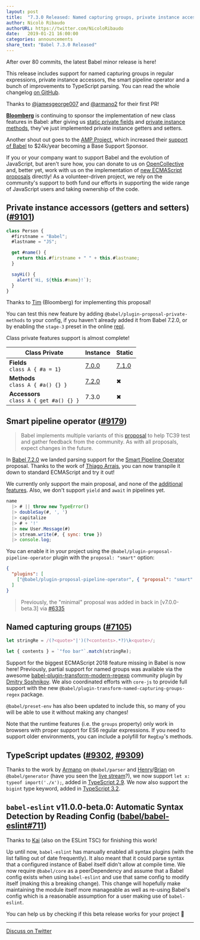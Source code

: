 ```yaml
---
layout: post
title:  "7.3.0 Released: Named capturing groups, private instance accessors and smart pipelines"
author: Nicolò Ribaudo
authorURL: https://twitter.com/NicoloRibaudo
date:   2019-01-21 16:00:00
categories: announcements
share_text: "Babel 7.3.0 Released"
---
```


After over 80 commits, the latest Babel minor release is here!

This release includes support for named capturing groups in regular expressions, private instance accessors, the smart pipeline operator and a bunch of improvements to TypeScript parsing. You can read the whole changelog [on GitHub](https://github.com/babel/babel/releases/tag/v7.3.0).

<!-- truncate -->

Thanks to [@jamesgeorge007](https://github.com/jamesgeorge007) and [@armano2](https://github.com/armano2) for their first PR!

[**Bloomberg**](https://github.com/bloomberg) is continuing to sponsor the implementation of new class features in Babel: after giving us [static private fields](https://babeljs.io/blog/2018/09/17/7.1.0#private-static-fields-stage-3) and [private instance methods](https://babeljs.io/blog/2018/12/03/7.2.0#private-instance-methods-8654-https-githubcom-babel-babel-pull-8654), they've just implemented private instance getters and setters.

Another shout out goes to the [AMP Project](https://www.ampproject.org), which increased their [support of Babel](https://twitter.com/left_pad/status/1084955653389590533) to $24k/year becoming a Base Support Sponsor.

If you or your company want to support Babel and the evolution of JavaScript, but aren't sure how, you can donate to us on [OpenCollective](https://opencollective.com/babel) and, better yet, work with us on the implementation of [new ECMAScript proposals](https://github.com/babel/proposals) directly! As a volunteer-driven project, we rely on the community's support to both fund our efforts in supporting the wide range of JavaScript users and taking ownership of the code.

## Private instance accessors (getters and setters) ([#9101](https://github.com/babel/babel/pull/9101))

```js title="JavaScript"
class Person {
  #firstname = "Babel";
  #lastname = "JS";

  get #name() {
    return this.#firstname + " " + this.#lastname;
  }

  sayHi() {
    alert(`Hi, ${this.#name}!`);
  }
}
```

Thanks to [Tim](https://github.com/tim-mc) (Bloomberg) for implementing this proposal!

You can test this new feature by adding `@babel/plugin-proposal-private-methods` to your config, if you haven't already added it from Babel 7.2.0, or by enabling the `stage-3` preset in the online [repl](https://babeljs.io/repl/build/main#?code_lz=MYGwhgzhAEAKCmAnCB7AdtA3gKGtAxAGYCWyALmmALbzQC80ARAEJgBG8IjA3LgeBArVaDRgCkAyjz58A5vDIFKNABQBKLHzyIFAV0QYyAC2IQAdEVKDltANRMH946YsChNXngC-MvBDAAngASxOqaeHhgIEhkKgAGIQA00AAkmM7m-DZeAIRxap7QPl5AA&presets=stage-3).

Class private features support is almost complete!

<div style={{margin: "auto",width: "fit-content"}}>

| Class Private  | **Instance** | **Static** |
|----------------|--------------|------------|
| **Fields** <br/> `class A { #a = 1}`    | [7.0.0](https://babeljs.io/blog/2018/08/27/7.0.0#tc39-proposals-https-githubcom-tc39-proposals-support) | [7.1.0](https://babeljs.io/blog/2018/09/17/7.1.0#private-static-fields-stage-3) |
| **Methods** <br/> `class A { #a() {} }`   | [7.2.0](https://babeljs.io/blog/2018/12/03/7.2.0#private-instance-methods-8654-https-githubcom-babel-babel-pull-8654) | ✖ |
| **Accessors** <br/> `class A { get #a() {} }` | 7.3.0 | ✖ |

</div>

## Smart pipeline operator ([#9179](https://github.com/babel/babel/pull/9179))

> Babel implements multiple variants of this [proposal](https://github.com/tc39/proposal-pipeline-operator/wiki#proposal-1-f-sharp-only) to help TC39 test and gather feedback from the community. As with all proposals, expect changes in the future.

In [Babel 7.2.0](https://babeljs.io/blog/2018/12/03/7.2.0#smart-pipeline-operator-parsing-8289-https-githubcom-babel-babel-pull-8289) we landed parsing support for the [Smart Pipeline Operator](https://github.com/js-choi/proposal-smart-pipelines/) proposal. Thanks to the work of [Thiago Arrais](https://github.com/thiagoarrais), you can now transpile it down to standard ECMAScript and try it out!

We currently only support the main proposal, and none of the [additional features](https://github.com/js-choi/proposal-smart-pipelines#additional-features). Also, we don't support `yield` and `await` in pipelines yet.

```js title="JavaScript"
name
  |> # || throw new TypeError()
  |> doubleSay(#, ', ')
  |> capitalize
  |> # + '!'
  |> new User.Message(#)
  |> stream.write(#, { sync: true })
  |> console.log;
```

You can enable it in your project using the `@babel/plugin-proposal-pipeline-operator` plugin with the `proposal: "smart"` option:

```json title="babel.config.json"
{
  "plugins": [
    ["@babel/plugin-proposal-pipeline-operator", { "proposal": "smart" }]
  ]
}
```

> Previously, the "minimal" proposal was added in back in [v7.0.0-beta.3] via [#6335](https://github.com/babel/babel/pull/6335)

## Named capturing groups ([#7105](https://github.com/babel/babel/pull/7105))

```js title="JavaScript"
let stringRe = /(?<quote>"|')(?<contents>.*?)\k<quote>/;

let { contents } = `"foo bar"`.match(stringRe);
```

Support for the biggest ECMAScript 2018 feature missing in Babel is now here! Previously, partial support for named groups was available via the awesome [babel-plugin-transform-modern-regexp](https://github.com/DmitrySoshnikov/babel-plugin-transform-modern-regexp) community plugin by [Dmitry Soshnikov](https://twitter.com/DmitrySoshnikov). We also coordinated efforts with `core-js` to provide full support with the new `@babel/plugin-transform-named-capturing-groups-regex` package.

`@babel/preset-env` has also been updated to include this, so many of you will be able to use it without making any changes!

Note that the runtime features (i.e. the `groups` property) only work in browsers with proper support for ES6 regular expressions. If you need to support older environments, you can include a polyfill for `RegExp`'s methods.

## TypeScript updates ([#9302](https://github.com/babel/babel/pull/9302), [#9309](https://github.com/babel/babel/pull/9309))

Thanks to the work by [Armano](https://github.com/armano2) on `@babel/parser` and [Henry](https://github.com/hzoo)/[Brian](https://github.com/existentialism) on `@babel/generator` (have you seen the [live stream](https://www.youtube.com/watch?v=L-PxPBDUf6w&t=4s)?), we now support `let x: typeof import('./x');`, added in [TypeScript 2.9](https://www.typescriptlang.org/docs/handbook/release-notes/typescript-2-9.html). We now also support the `bigint` type keyword, added in [TypeScript 3.2](https://www.typescriptlang.org/docs/handbook/release-notes/typescript-3-2.html).

## `babel-eslint` v11.0.0-beta.0: Automatic Syntax Detection by Reading Config ([babel/babel-eslint#711](https://github.com/babel/babel-eslint/pull/711))

Thanks to [Kai](https://github.com/kaicataldo) (also on the ESLint TSC) for finishing this work!

Up until now, `babel-eslint` has manually enabled all syntax plugins (with the list falling out of date frequently). It also meant that it could parse syntax that a configured instance of Babel itself didn't allow at compile time. We now require `@babel/core` as a peerDependency and assume that a Babel config exists when using `babel-eslint` and use that same config to modify itself (making this a breaking change). This change will hopefully make maintaining the module itself more manageable as well as re-using Babel's config which is a reasonable assumption for a user making use of `babel-eslint`.

You can help us by checking if this beta release works for your project 🙂

---

[Discuss on Twitter](https://twitter.com/search?q=https%3A%2F%2Fbabeljs.io%2Fblog%2F2019%2F01%2F21%2F7.3.0)
